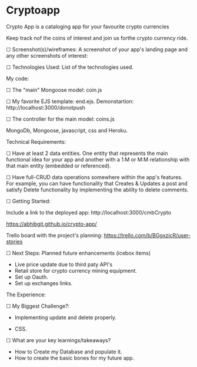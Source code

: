 # Cryptoapp

Crypto App is a cataloging app for your favourite crypto currencies

Keep track nof the coins of interest and join us forthe crypto currency ride.

☐ Screenshot(s)/wireframes: A screenshot of your app's landing page and any other screenshots of interest:

☐ Technologies Used: List of the technologies used.

My code:

☐ The "main" Mongoose model: coin.js

☐ My favorite EJS template: end.ejs. Demonstartion: http://localhost:3000/donotpush

☐ The controller for the main model: coins.js

MongoDb, Mongoose, javascript, css and Heroku.

Technical Requirements:

☐ Have at least 2 data entities. One entity that represents the main functional idea for your app and another with a 1:M or M:M relationship with that main entity (embedded or referenced).

☐ Have full-CRUD data operations somewhere within the app's features. For example, you can have functionality that Creates & Updates a post and satisfy Delete functionality by implementing the ability to delete comments.

☐ Getting Started:

Include a link to the deployed app: http://localhost:3000/cmbCrypto

https://abhibgit.github.io/crypto-app/

Trello board with the project's planning: https://trello.com/b/BGgxzicR/user-stories

☐ Next Steps: Planned future enhancements (icebox items)

- Live price update due to third paty API's
- Retail store for crypto currency mining equipment.
- Set up Oauth.
- Set up exchanges links.

The Experience:

☐ My Biggest Challenge?:

- Implementing update and delete properly.

- CSS.

☐ What are your key learnings/takeaways?

- How to Create my Database and populate it.
- How to create the basic bones for my future app.
